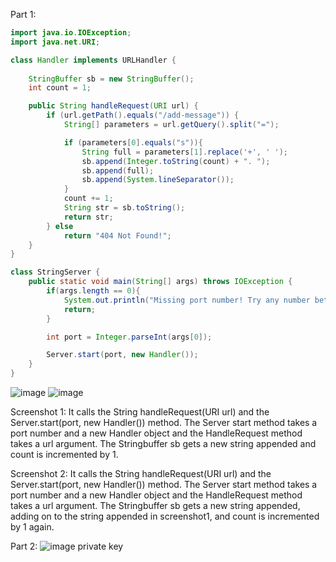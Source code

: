Part 1:
```java
import java.io.IOException;
import java.net.URI;

class Handler implements URLHandler {
    
    StringBuffer sb = new StringBuffer();
    int count = 1;

    public String handleRequest(URI url) {
        if (url.getPath().equals("/add-message")) {
            String[] parameters = url.getQuery().split("=");

            if (parameters[0].equals("s")){
                String full = parameters[1].replace('+', ' ');
                sb.append(Integer.toString(count) + ". ");
                sb.append(full);
                sb.append(System.lineSeparator());
            }
            count += 1;
            String str = sb.toString();
            return str;
        } else
            return "404 Not Found!";
    }
}

class StringServer {
    public static void main(String[] args) throws IOException {
        if(args.length == 0){
            System.out.println("Missing port number! Try any number between 1024 to 49151");
            return;
        }

        int port = Integer.parseInt(args[0]);

        Server.start(port, new Handler());
    }
}
```
![image](https://github.com/jgu0453/CSE-15L-lab-reports/assets/119398520/bf0bb389-d39f-41c8-94f0-7641dd8594b5)
![image](https://github.com/jgu0453/CSE-15L-lab-reports/assets/119398520/2e38f7d3-7b95-4b7c-b1b2-a9518449ef2e)

Screenshot 1:
It calls the String handleRequest(URI url) and the Server.start(port, new Handler()) method.
The Server start method takes a port number and a new Handler object and the HandleRequest method takes a url argument.
The Stringbuffer sb gets a new string appended and count is incremented by 1.

Screenshot 2:
It calls the String handleRequest(URI url) and the Server.start(port, new Handler()) method.
The Server start method takes a port number and a new Handler object and the HandleRequest method takes a url argument.
The Stringbuffer sb gets a new string appended, adding on to the string appended in screenshot1, and count is incremented by 1 again.


Part 2:
![image](https://github.com/jgu0453/CSE-15L-lab-reports/assets/119398520/7f27dba6-c19d-4460-a2c1-94462ee1faa5)
private key



